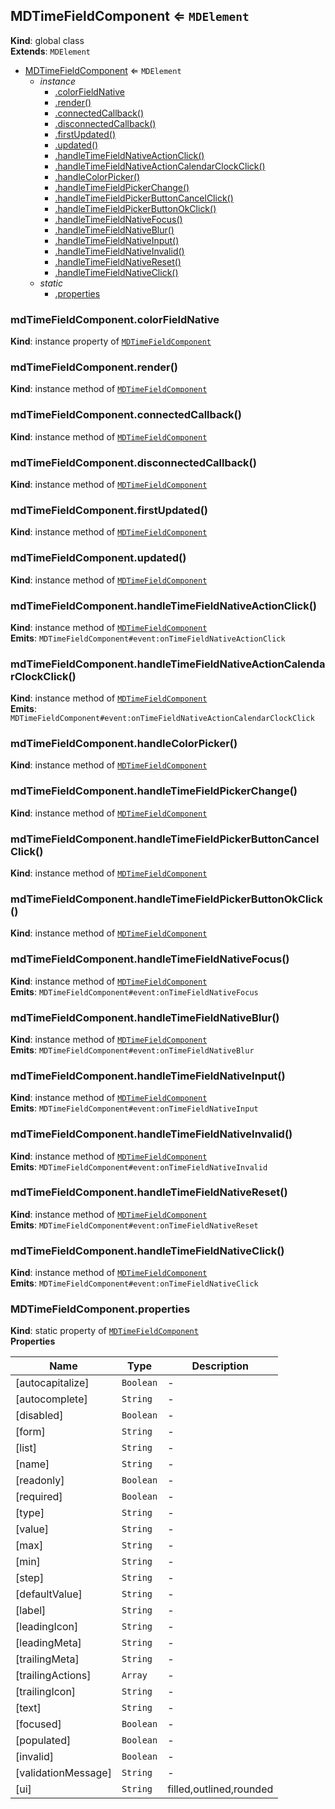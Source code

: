 <a name="MDTimeFieldComponent"></a>

## MDTimeFieldComponent ⇐ <code>MDElement</code>

**Kind**: global class  
**Extends**: <code>MDElement</code>

-   [MDTimeFieldComponent](#MDTimeFieldComponent) ⇐ <code>MDElement</code>
    -   _instance_
        -   [.colorFieldNative](#MDTimeFieldComponent+colorFieldNative)
        -   [.render()](#MDTimeFieldComponent+render)
        -   [.connectedCallback()](#MDTimeFieldComponent+connectedCallback)
        -   [.disconnectedCallback()](#MDTimeFieldComponent+disconnectedCallback)
        -   [.firstUpdated()](#MDTimeFieldComponent+firstUpdated)
        -   [.updated()](#MDTimeFieldComponent+updated)
        -   [.handleTimeFieldNativeActionClick()](#MDTimeFieldComponent+handleTimeFieldNativeActionClick)
        -   [.handleTimeFieldNativeActionCalendarClockClick()](#MDTimeFieldComponent+handleTimeFieldNativeActionCalendarClockClick)
        -   [.handleColorPicker()](#MDTimeFieldComponent+handleColorPicker)
        -   [.handleTimeFieldPickerChange()](#MDTimeFieldComponent+handleTimeFieldPickerChange)
        -   [.handleTimeFieldPickerButtonCancelClick()](#MDTimeFieldComponent+handleTimeFieldPickerButtonCancelClick)
        -   [.handleTimeFieldPickerButtonOkClick()](#MDTimeFieldComponent+handleTimeFieldPickerButtonOkClick)
        -   [.handleTimeFieldNativeFocus()](#MDTimeFieldComponent+handleTimeFieldNativeFocus)
        -   [.handleTimeFieldNativeBlur()](#MDTimeFieldComponent+handleTimeFieldNativeBlur)
        -   [.handleTimeFieldNativeInput()](#MDTimeFieldComponent+handleTimeFieldNativeInput)
        -   [.handleTimeFieldNativeInvalid()](#MDTimeFieldComponent+handleTimeFieldNativeInvalid)
        -   [.handleTimeFieldNativeReset()](#MDTimeFieldComponent+handleTimeFieldNativeReset)
        -   [.handleTimeFieldNativeClick()](#MDTimeFieldComponent+handleTimeFieldNativeClick)
    -   _static_
        -   [.properties](#MDTimeFieldComponent.properties)

<a name="MDTimeFieldComponent+colorFieldNative"></a>

### mdTimeFieldComponent.colorFieldNative

**Kind**: instance property of [<code>MDTimeFieldComponent</code>](#MDTimeFieldComponent)  
<a name="MDTimeFieldComponent+render"></a>

### mdTimeFieldComponent.render()

**Kind**: instance method of [<code>MDTimeFieldComponent</code>](#MDTimeFieldComponent)  
<a name="MDTimeFieldComponent+connectedCallback"></a>

### mdTimeFieldComponent.connectedCallback()

**Kind**: instance method of [<code>MDTimeFieldComponent</code>](#MDTimeFieldComponent)  
<a name="MDTimeFieldComponent+disconnectedCallback"></a>

### mdTimeFieldComponent.disconnectedCallback()

**Kind**: instance method of [<code>MDTimeFieldComponent</code>](#MDTimeFieldComponent)  
<a name="MDTimeFieldComponent+firstUpdated"></a>

### mdTimeFieldComponent.firstUpdated()

**Kind**: instance method of [<code>MDTimeFieldComponent</code>](#MDTimeFieldComponent)  
<a name="MDTimeFieldComponent+updated"></a>

### mdTimeFieldComponent.updated()

**Kind**: instance method of [<code>MDTimeFieldComponent</code>](#MDTimeFieldComponent)  
<a name="MDTimeFieldComponent+handleTimeFieldNativeActionClick"></a>

### mdTimeFieldComponent.handleTimeFieldNativeActionClick()

**Kind**: instance method of [<code>MDTimeFieldComponent</code>](#MDTimeFieldComponent)  
**Emits**: <code>MDTimeFieldComponent#event:onTimeFieldNativeActionClick</code>  
<a name="MDTimeFieldComponent+handleTimeFieldNativeActionCalendarClockClick"></a>

### mdTimeFieldComponent.handleTimeFieldNativeActionCalendarClockClick()

**Kind**: instance method of [<code>MDTimeFieldComponent</code>](#MDTimeFieldComponent)  
**Emits**: <code>MDTimeFieldComponent#event:onTimeFieldNativeActionCalendarClockClick</code>  
<a name="MDTimeFieldComponent+handleColorPicker"></a>

### mdTimeFieldComponent.handleColorPicker()

**Kind**: instance method of [<code>MDTimeFieldComponent</code>](#MDTimeFieldComponent)  
<a name="MDTimeFieldComponent+handleTimeFieldPickerChange"></a>

### mdTimeFieldComponent.handleTimeFieldPickerChange()

**Kind**: instance method of [<code>MDTimeFieldComponent</code>](#MDTimeFieldComponent)  
<a name="MDTimeFieldComponent+handleTimeFieldPickerButtonCancelClick"></a>

### mdTimeFieldComponent.handleTimeFieldPickerButtonCancelClick()

**Kind**: instance method of [<code>MDTimeFieldComponent</code>](#MDTimeFieldComponent)  
<a name="MDTimeFieldComponent+handleTimeFieldPickerButtonOkClick"></a>

### mdTimeFieldComponent.handleTimeFieldPickerButtonOkClick()

**Kind**: instance method of [<code>MDTimeFieldComponent</code>](#MDTimeFieldComponent)  
<a name="MDTimeFieldComponent+handleTimeFieldNativeFocus"></a>

### mdTimeFieldComponent.handleTimeFieldNativeFocus()

**Kind**: instance method of [<code>MDTimeFieldComponent</code>](#MDTimeFieldComponent)  
**Emits**: <code>MDTimeFieldComponent#event:onTimeFieldNativeFocus</code>  
<a name="MDTimeFieldComponent+handleTimeFieldNativeBlur"></a>

### mdTimeFieldComponent.handleTimeFieldNativeBlur()

**Kind**: instance method of [<code>MDTimeFieldComponent</code>](#MDTimeFieldComponent)  
**Emits**: <code>MDTimeFieldComponent#event:onTimeFieldNativeBlur</code>  
<a name="MDTimeFieldComponent+handleTimeFieldNativeInput"></a>

### mdTimeFieldComponent.handleTimeFieldNativeInput()

**Kind**: instance method of [<code>MDTimeFieldComponent</code>](#MDTimeFieldComponent)  
**Emits**: <code>MDTimeFieldComponent#event:onTimeFieldNativeInput</code>  
<a name="MDTimeFieldComponent+handleTimeFieldNativeInvalid"></a>

### mdTimeFieldComponent.handleTimeFieldNativeInvalid()

**Kind**: instance method of [<code>MDTimeFieldComponent</code>](#MDTimeFieldComponent)  
**Emits**: <code>MDTimeFieldComponent#event:onTimeFieldNativeInvalid</code>  
<a name="MDTimeFieldComponent+handleTimeFieldNativeReset"></a>

### mdTimeFieldComponent.handleTimeFieldNativeReset()

**Kind**: instance method of [<code>MDTimeFieldComponent</code>](#MDTimeFieldComponent)  
**Emits**: <code>MDTimeFieldComponent#event:onTimeFieldNativeReset</code>  
<a name="MDTimeFieldComponent+handleTimeFieldNativeClick"></a>

### mdTimeFieldComponent.handleTimeFieldNativeClick()

**Kind**: instance method of [<code>MDTimeFieldComponent</code>](#MDTimeFieldComponent)  
**Emits**: <code>MDTimeFieldComponent#event:onTimeFieldNativeClick</code>  
<a name="MDTimeFieldComponent.properties"></a>

### MDTimeFieldComponent.properties

**Kind**: static property of [<code>MDTimeFieldComponent</code>](#MDTimeFieldComponent)  
**Properties**

| Name                | Type                 | Description             |
| ------------------- | -------------------- | ----------------------- |
| [autocapitalize]    | <code>Boolean</code> | -                       |
| [autocomplete]      | <code>String</code>  | -                       |
| [disabled]          | <code>Boolean</code> | -                       |
| [form]              | <code>String</code>  | -                       |
| [list]              | <code>String</code>  | -                       |
| [name]              | <code>String</code>  | -                       |
| [readonly]          | <code>Boolean</code> | -                       |
| [required]          | <code>Boolean</code> | -                       |
| [type]              | <code>String</code>  | -                       |
| [value]             | <code>String</code>  | -                       |
| [max]               | <code>String</code>  | -                       |
| [min]               | <code>String</code>  | -                       |
| [step]              | <code>String</code>  | -                       |
| [defaultValue]      | <code>String</code>  | -                       |
| [label]             | <code>String</code>  | -                       |
| [leadingIcon]       | <code>String</code>  | -                       |
| [leadingMeta]       | <code>String</code>  | -                       |
| [trailingMeta]      | <code>String</code>  | -                       |
| [trailingActions]   | <code>Array</code>   | -                       |
| [trailingIcon]      | <code>String</code>  | -                       |
| [text]              | <code>String</code>  | -                       |
| [focused]           | <code>Boolean</code> | -                       |
| [populated]         | <code>Boolean</code> | -                       |
| [invalid]           | <code>Boolean</code> | -                       |
| [validationMessage] | <code>String</code>  | -                       |
| [ui]                | <code>String</code>  | filled,outlined,rounded |
